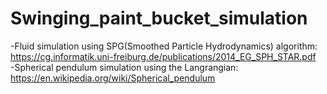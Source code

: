 # Swinging_paint_bucket_simulation<br />
-Fluid simulation using SPG(Smoothed Particle Hydrodynamics) algorithm:<br />
        https://cg.informatik.uni-freiburg.de/publications/2014_EG_SPH_STAR.pdf<br />
-Spherical pendulum simulation using the Langrangian:<br />
        https://en.wikipedia.org/wiki/Spherical_pendulum<br />
